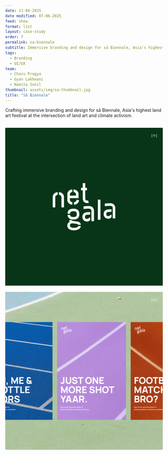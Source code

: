 ```yaml
---
date: 11-04-2025
date modified: 07-06-2025
feed: show
format: list
layout: case-study
order: 7
permalink: sa-biennale
subtitle: Immersive branding and design for sā Biennale, Asia's highest land art festival
tags: 
  - Branding 
  - UI/UX
team:
  - Charu Pragya
  - Gyan Lakhwani
  - Namita Sunil
thumbnail: assets/img/sa-thumbnail.jpg
title: "Sā Biennale"
---
```


Crafting immersive branding and design for sā Biennale, Asia's highest land art festival at the intersection of land art and climate activism.

<div class="img-grid">
  <img src="../assets/img/ng-logo.jpg" alt="A sunny beach">
  <img src="../assets/img/ng-posters.jpg" alt="A sunny beach">
</div>